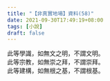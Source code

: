 ```yaml
---
title: "【非真實地場】資料(58)"
date: 2021-09-30T17:49:19+08:00
tags: [小說]
draft: false
---
```


此等學識，如無文之明，不謂文明。  
此等宗教，如無崇之拜，不謂崇拜。  
此等建構，如無根之基，不謂根基。  